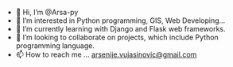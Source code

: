 - 👋 Hi, I’m @Arsa-py
- 👀 I’m interested in Python programming, GIS, Web Developing...
- 🌱 I’m currently learning with Django and Flask web frameworks.
- 💞️ I’m looking to collaborate on projects, which include Python programming language.
- 📫 How to reach me ... arsenije.vujasinovic@gmail.com

<!---
Arsa-py/Arsa-py is a ✨ special ✨ repository because its `README.md` (this file) appears on your GitHub profile.
You can click the Preview link to take a look at your changes.
--->
